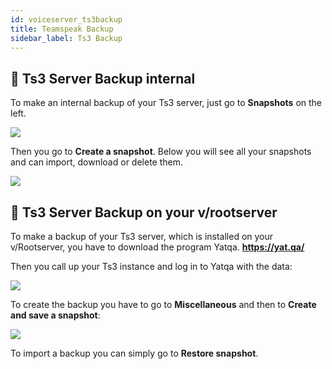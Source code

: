 ```yaml
---
id: voiceserver_ts3backup
title: Teamspeak Backup
sidebar_label: Ts3 Backup
---
```



## 💾 Ts3 Server Backup internal

To make an internal backup of your Ts3 server, just go to **Snapshots** on the left.

![](https://screensaver01.zap-hosting.com/index.php/s/6kRs6W3ebMQXt7o/preview)

Then you go to **Create a snapshot**. Below you will see all your snapshots and can import, download or delete them.

![](https://screensaver01.zap-hosting.com/index.php/s/P2CDSK83HG3EzzG/preview)


## 💾 Ts3 Server Backup on your v/rootserver

To make a backup of your Ts3 server, which is installed on your v/Rootserver, you have to download the program Yatqa. **https://yat.qa/**

Then you call up your Ts3 instance and log in to Yatqa with the data: 

![](https://screensaver01.zap-hosting.com/index.php/s/d3azqsz3rFs2txp/preview)

To create the backup you have to go to **Miscellaneous** and then to **Create and save a snapshot**:

![](https://screensaver01.zap-hosting.com/index.php/s/5cyfs7PwSMMH354/preview)

To import a backup you can simply go to **Restore snapshot**.




